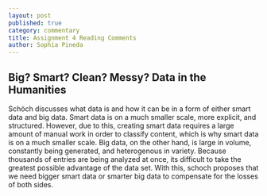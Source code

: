 ```yaml
---
layout: post
published: true
category: commentary
title: Assignment 4 Reading Comments
author: Sophia Pineda
---
```

## Big? Smart? Clean? Messy? Data in the Humanities

Schöch discusses what data is and how it can be in a form of either smart data and big data. Smart data is on a much smaller scale, more explicit, and structured. However, due to this, creating smart data requires a large amount of manual work in order to classify content, which is why smart data is on a much smaller scale. Big data, on the other hand, is large in volume, constantly being generated, and heterogenous in variety. Because thousands of entries are being analyzed at once, its difficult to take the greatest possible advantage of the data set. With this, schoch proposes that we need bigger smart data or smarter big data to compensate for the losses of both sides.
